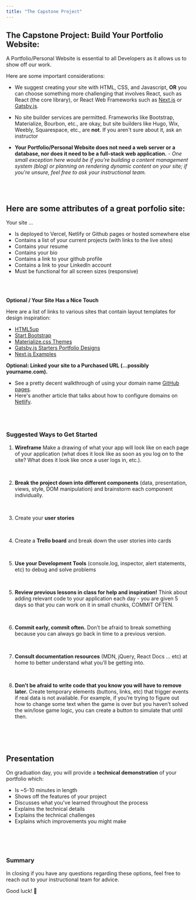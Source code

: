 ```yaml
---
title: "The Capstone Project"
---
```


<!-- 
# The Capstone Project

The last period of the program is dedicated to your capstone!

During this week, students will be given the opportunity to learn a new skill and/or build upon your existing skills in the form of a capstone project. 

Before you begin, note that this will be your pièce de résistance and your goal will be to make it **AMAAAAZIIIING**.  These will be the projects that you show off to employers, so really throw yourself into it.

That said, you will be given two options in order to pursue your capstone project: 

- **Option A: Build Your Portfolio Website**
- **Option B: Building a new Project using a new tech Stack/technology or deeper discovery of existing skill**

<br>
<br>
<br>
-->

## The Capstone Project: Build Your Portfolio Website:

A Portfolio/Personal Website is essential to all Developers as it allows us to show off our work.

Here are some important considerations:

- We suggest creating your site with HTML, CSS, and Javascript, **OR** you can choose something more challenging that involves React, such as React (the core library), or React Web Frameworks such as <a href="https://nextjs.org/" target="_blank" rel="noopener noreferrer">Next.js</a> or <a href="https://www.gatsbyjs.com/" target="_blank" rel="noopener noreferrer">Gatsby.js</a>.
- No site builder services are permitted. Frameworks like Bootstrap, Materialize, Bourbon, etc., are okay, but site builders like Hugo, Wix, Weebly, Squarespace, etc., are **not**. If you aren't sure about it, ask an instructor

- **Your Portfolio/Personal Website does not need a web server or a database, nor does it need to be a full-stack web application.** - *One small exception here would be if you're building a content management system (blog) or planning on rendering dynamic content on your site; if you're unsure, feel free to ask your instructional team.*

<br>
<br>

## Here are some attributes of a great porfolio site:

Your site ...

- Is deployed to Vercel, Netlify or Github pages or hosted somewhere else
- Contains a list of your current projects (with links to the live sites)
- Contains your resume
- Contains your bio
- Contains a link to your github profile
- Contains a link to your LinkedIn account
- Must be functional for all screen sizes (responsive)

<br>
<br>


**Optional / Your Site Has a Nice Touch**

Here are a list of links to various sites that contain layout templates for design inspiration:

- <a href="https://html5up.net/" target="_blank" rel="noopener noreferrer">HTML5up</a>
- <a href="https://startbootstrap.com/" target="_blank" rel="noopener noreferrer">Start Bootstrap</a>
- <a href="https://materializecss.com/themes.html" target="_blank" rel="noopener noreferrer">Materialize.css Themes</a>
- <a href="https://www.gatsbyjs.com/starters/#Portfolio" target="_blank" rel="noopener noreferrer">Gatsby.js Starters Portfolio Designs</a>
- <a href="https://nextjs.org/examples" target="_blank" rel="noopener noreferrer">Next.js Examples</a>

<!--

- Possible places to find a designer:
    - https://www.freelancer.com/
    - https://www.upwork.com/
    - http://www.guru.com/
    - https://www.behance.net/
    - https://dribbble.com/
    - https://www.fiverr.com/
    - https://99designs.com/
    - http://www.craigslist.org/

- Articles with more freelancer lists
    - http://mashable.com/2010/03/02/finding-designers-online/
    - https://www.entrepreneur.com/article/245953
-->



**Optional: Linked your site to a Purchased URL (...possibly yourname.com).**
- See a pretty decent walkthrough of using your domain name <a href="https://www.namecheap.com/support/knowledgebase/article.aspx/9645/2208/how-do-i-link-my-domain-to-github-pages" target="_blank" rel="noopener noreferrer">GitHub pages</a>.
- Here's another article that talks about how to configure domains on <a href="https://www.netlify.com/blog/2018/06/19/buy-and-secure-a-custom-domain-through-netlify/" target="_blank" rel="noopener noreferrer">Netlify</a>.

<!-- - or for wordpress go [here for wordpress](https://en.support.wordpress.com/move-domain/#transfer-domain-registration-to-another-registrar) -->

<br>
<br>


<!-- 
**Optional: Your Site is Built Using WordPress**
- It is estsimated that 31% of webpages are built with WordPress. If you think you'd like to work in Wordpress then it is strongly encouraged that you have your porfolio built in Wordpress. [More info on wordpress](https://wordpress.com/)

<br>
<br>
<br>

## Option B: Project Using New Stack/Technology

If you decide not to complete one of the capstone modules on MyGA:

The capstone modules are completely optional if you decide to wait until after graduation to complete them. 

Instead you could build a new project and can use any stack. You have to include at least one new piece of technology such as a new 3rd party API, CSS framework … etc. 

Some students might decide to learn a whole new language like Python of Frontend Framework like Angular or Vue.

It's time to shoot for the stars and build an extraordinary capstone project for this course!

Your capstone project should be an app that

- Has an idea and technical stack (including database and server) that will be approved by the instructional team before you begin
- Is hosted somewhere on the internet

### Option B Technical Requirements
#### &#x1F534;  Mandatory to pass:
##### MVP - minimum viable product

* A **git repository (or repositories) hosted on Github**, with a link to your hosted project,  and frequent commits dating back to the **very beginning** of the project. Commit early, commit often
* At **least** one Github commit per day
* **Be deployed online** and accessible to the public
* Have a **link to your hosted working app** in the `README.md` file in  each of your github repos
* Due to the open-ended nature of this capstone project, each project will have their own additional MVPs that are agreed upon by the instructional team
* Demonstrate that you can **teach yourself something new**, use a technology that you haven't used in class _NOR_ on a previous project

<br>
<br>

#### list of examples:

- 3rd party api
- CSS - Styled Components
- CSS - CSS-grid

- React - integrate Redux
- React - integrate React Router
- React - Typescript
- React UI library: React Materialize, React BootStrap etc.
- React Jest/Enzyme testing library

Module Bundlers:
- Webpack - non-rails app
- Webpacker - for rails app with react
- Gulp

Other Front Ends:
- React Native/Expo
- Vue
- Angular 7

Other Back Ends:
- Python/Django Rest Framework
- Python/Flask
- Ruby/Sinatra

Authorization:
- Authorization using JWT (JSON Web Tokens)

Other Hosting:
- Host on Digital Ocean
- Host on AWS
- Host on Netlify

- Other Libraries:
- Lodash
- Google Maps
- Moment.js
- jQuery UI
- Chart.js
- D3

Other Databases
- Firebase
- Redis


<br>
<br>
<br>


-->

### Suggested Ways to Get Started


1. **Wireframe** Make a drawing of what your app will look like on each page of your application (what does it look like as soon as you log on to the site? What does it look like once a user logs in, etc.).

<br>

2. **Break the project down into different components** (data, presentation, views, style, DOM manipulation) and brainstorm each component individually.

<br>

3. Create your **user stories**

<br>

4. Create a **Trello board** and break down the user stories into cards

<br>

5. **Use your Development Tools** (console.log, inspector, alert statements, etc) to debug and solve problems

<br>

5. **Review previous lessons in class for help and inspiration!** Think about adding relevant code to your application each day - you are given 5 days so that you can work on it in small chunks, COMMIT OFTEN.

<br>

6. **Commit early, commit often.** Don’t be afraid to break something because you can always go back in time to a previous version.

<br>

7. **Consult documentation resources** (MDN, jQuery, React Docs ... etc) at home to better understand what you’ll be getting into.

<br>

8. **Don’t be afraid to write code that you know you will have to remove later.** Create temporary elements (buttons, links, etc) that trigger events if real data is not available. For example, if you’re trying to figure out how to change some text when the game is over but you haven’t solved the win/lose game logic, you can create a button to simulate that until then.


<br>
<br>
<br>


## Presentation

On graduation day, you will provide a **technical demonstration** of your portfolio which:

* Is ~5-10 minutes in length
* Shows off the features of your project
* Discusses what you've learned throughout the process
* Explains the technical details
* Explains the technical challenges
* Explains which improvements you might make

<br>
<br>
<br>

### Summary

In closing if you have any questions regarding these options, feel free to reach out to your instructional team for advice. 

Good luck! 🎉
